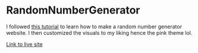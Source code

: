 # RandomNumberGenerator
I followed [this tutorial](https://www.youtube.com/watch?v=GgtxKnCMyvk "Build a Random Number Generator with HTML, CSS & JavaScript") to learn how to make a random number generator website. I then customized the visuals to my liking hence the pink theme lol.

[Link to live site](https://randomnumbergenerator.maryannn1.repl.co/ "Random Number Generator")
